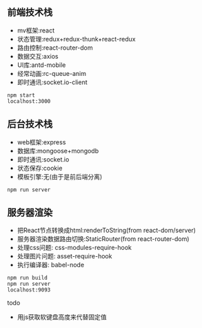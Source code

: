 ## 前端技术栈
* mv框架:react
* 状态管理:redux+redux-thunk+react-redux
* 路由控制:react-router-dom
* 数据交互:axios
* UI库:antd-mobile
* 经常动画:rc-queue-anim
* 即时通讯:socket.io-client
```
npm start
localhost:3000
```

## 后台技术栈
* web框架:express
* 数据库:mongoose+mongodb
* 即时通讯:socket.io
* 状态保存:cookie
* 模板引擎:无(由于是前后端分离)
```
npm run server
```

## 服务器渲染
* 把React节点转换成html:renderToString(from react-dom/server)
* 服务器渲染数据路由切换:StaticRouter(from react-router-dom)
* 处理css问题: css-modules-require-hook
* 处理图片问题: asset-require-hook
* 执行编译器: babel-node
```
npm run build
npm run server
localhost:9093
```


todo
* 用js获取软键盘高度来代替固定值